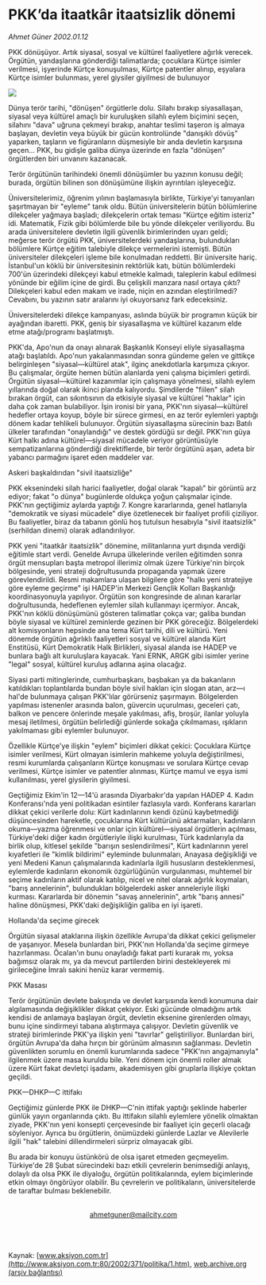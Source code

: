 # PKK’da itaatkâr itaatsizlik dönemi

*Ahmet Güner 2002.01.12*

<div>
 <p class="spot">
  PKK dönüşüyor. Artık siyasal, sosyal ve kültürel faaliyetlere ağırlık verecek. Örgütün, yandaşlarına gönderdiği talimatlarda; çocuklara Kürtçe isimler verilmesi, işyerinde Kürtçe konuşulması, Kürtçe patentler alınıp, eşyalara Kürtçe isimler bulunması, yerel giysiler giyilmesi de bulunuyor
 </p>
 <p class="metin">
 </p>
 <img border="0" src="/web/20020428170922im_/http://www.aksiyon.com.tr/2002/371/resimler/pkk.jpg"/>
 <p class="metin">
  Dünya terör tarihi, "dönüşen" örgütlerle dolu. Silahı bırakıp siyasallaşan, siyasal veya kültürel amaçlı bir kuruluşken silahlı eylem biçimini seçen, silahını "dava" uğruna çekmeyi bırakıp, anahtar teslimi taşeron iş almaya başlayan, devletin veya büyük bir gücün kontrolünde "danışıklı dövüş" yaparken, taşların ve figüranların düşmesiyle bir anda devletin karşısına geçen... PKK, bu gidişle galiba dünya üzerinde en fazla "dönüşen" örgütlerden biri unvanını kazanacak.
 </p>
 <p class="metin">
  Terör örgütünün tarihindeki önemli dönüşümler bu yazının konusu değil; burada, örgütün bilinen son dönüşümüne ilişkin ayrıntıları işleyeceğiz.
 </p>
 <p class="metin">
  Üniversitelerimiz, öğrenim yılının başlamasıyla birlikte, Türkiye'yi tanıyanları şaşırtmayan bir "eyleme" tanık oldu. Bütün üniversitelerin bütün bölümlerine dilekçeler yağmaya başladı; dilekçelerin ortak teması "Kürtçe eğitim isteriz" idi. Matematik, Fizik gibi bölümlerde bile bu yönde dilekçeler veriliyordu. Bu arada üniversitelere devletin ilgili güvenlik birimlerinden uyarı geldi; meğerse terör örgütü PKK, üniversitelerdeki yandaşlarına, bulundukları bölümlere Kürtçe eğitim talebiyle dilekçe vermelerini istemişti. Bütün üniversiteler dilekçeleri işleme bile konulmadan reddetti. Bir üniversite hariç. İstanbul'un köklü bir üniversitesinin rektörlük katı, bütün bölümlerdeki 700'ün üzerindeki dilekçeyi kabul etmekle kalmadı, taleplerin kabul edilmesi yönünde bir eğilim içine de girdi. Bu çelişkili manzara nasıl ortaya çıktı? Dilekçeleri kabul eden makam ve irade, niçin en azından eleştirilmedi? Cevabını, bu yazının satır aralarını iyi okuyorsanız fark edeceksiniz.
 </p>
 <p class="metin">
  Üniversitelerdeki  dilekçe kampanyası, aslında büyük bir programın küçük bir ayağından ibaretti. PKK, geniş bir siyasallaşma ve kültürel kazanım elde etme atağı/programı başlatmıştı.
 </p>
 <p class="metin">
  PKK'da, Apo'nun da onayı alınarak Başkanlık Konseyi eliyle siyasallaşma atağı başlatıldı. Apo'nun yakalanmasından sonra gündeme gelen ve gittikçe belirginleşen "siyasal—kültürel atak", ilginç anekdotlarla karşımıza çıkıyor. Bu çalışmalar, örgüte hemen bütün alanlarda yeni çalışma biçimleri getirdi. Örgütün siyasal—kültürel kazanımlar için çalışmaya yönelmesi, silahlı eylem yıllarında doğal olarak ikinci planda kalıyordu. Şimdilerde "fiilen" silah bırakan örgüt, can sıkıntısının da etkisiyle siyasal ve kültürel "haklar" için daha çok zaman bulabiliyor. İşin ironisi bir yana, PKK'nın siyasal—kültürel hedefler ortaya koyup, böyle bir sürece girmesi, en az terör eylemleri yaptığı dönem kadar tehlikeli bulunuyor. Örgütün siyasallaşma sürecinin bazı Batılı ülkeler tarafından "onaylandığı" ve destek gördüğü sır değil. PKK'nın  güya Kürt halkı adına kültürel—siyasal mücadele veriyor görüntüsüyle sempatizanlarına gönderdiği direktiflerde, bir terör örgütünü aşan, adeta bir yabancı parmağını işaret eden maddeler var.
 </p>
 <p class="metin">
  Askeri başkaldırıdan "sivil itaatsizliğe"
 </p>
 <p class="metin">
  PKK eksenindeki silah harici faaliyetler, doğal olarak "kapalı" bir görüntü arz ediyor; fakat "o dünya" bugünlerde oldukça yoğun çalışmalar içinde. PKK'nın geçtiğimiz aylarda yaptığı  7. Kongre kararlarında, genel hatlarıyla "demokratik ve siyasi mücadele" diye özetlenecek bir faaliyet profili çiziliyor. Bu faaliyetler, biraz da tabanın gönlü hoş tutulsun hesabıyla "sivil itaatsizlik" (serhildan dinemi) olarak adlandırılıyor.
 </p>
 <p class="metin">
  PKK yeni "itaatkâr itaatsizlik" dönemine, militanlarına yurt dışında verdiği eğitimle start verdi. Genelde Avrupa ülkelerinde verilen eğitimden sonra örgüt mensupları başta metropol illerimiz olmak üzere Türkiye'nin birçok bölgesinde, yeni strateji doğrultusunda  propaganda yapmak üzere görevlendirildi. Resmi makamlara ulaşan bilgilere göre "halkı yeni stratejiye göre eyleme geçirme" işi HADEP'in Merkezi Gençlik Kolları Başkanlığı koordinasyonuyla yapılıyor. Örgütün son kongresinde de alınan kararlar doğrultusunda, hedeflenen eylemler silah kullanmayı içermiyor. Ancak, PKK'nın köklü dönüşümünü gösteren talimatlar çokça var; galiba bundan böyle siyasal ve kültürel zeminlerde gezinen bir PKK göreceğiz. Bölgelerdeki alt komisyonların hepsinde ana tema Kürt tarihi, dili ve kültürü. Yeni dönemde örgütün ağırlıklı faaliyetleri sosyal ve kültürel alanda Kürt Enstitüsü, Kürt Demokratik Halk Birlikleri, siyasal alanda ise HADEP ve bunlara bağlı alt kuruluşlara kayacak. Yani ERNK, ARGK gibi isimler yerine "legal" sosyal, kültürel kuruluş adlarına aşina olacağız.
 </p>
 <p class="metin">
  Siyasi parti mitinglerinde, cumhurbaşkanı, başbakan ya da bakanların katıldıkları toplantılarda bundan böyle sivil hakları için slogan atan, arz—ı hal'de bulunmaya çalışan PKK'lılar görürseniz şaşırmayın. Bölgelerden yapılması istenenler arasında balon, güvercin uçurulması, geceleri çatı, balkon ve pencere önlerinde meşale yakılması, afiş, broşür, ilanlar yoluyla mesaj iletilmesi, örgütün belirlediği günlerde sokağa çıkılmaması, ışıkların yakılmaması gibi eylemler bulunuyor.
 </p>
 <p class="metin">
  Özellikle Kürtçe'ye ilişkin "eylem" biçimleri dikkat çekici: Çocuklara Kürtçe isimler verilmesi, Kürt olmayan isimlerin mahkeme yoluyla değiştirilmesi, resmi kurumlarda çalışanların Kürtçe konuşması ve sorulara Kürtçe cevap verilmesi, Kürtçe isimler ve patentler alınması, Kürtçe mamul ve eşya ismi kullanılması, yerel giysilerin giyilmesi.
 </p>
 <p class="metin">
  Geçtiğimiz Ekim'in 12—14'ü arasında Diyarbakır'da yapılan HADEP 4. Kadın Konferansı'nda yeni politikadan esintiler fazlasıyla vardı. Konferans kararları dikkat çekici verilerle dolu: Kürt kadınlarının kendi özünü kaybetmediği düşüncesinden hareketle, çocuklarına Kürt kültürünü aktarmaları, kadınların okuma—yazma öğrenmesi ve onlar için kültürel—siyasal örgütlerin açılması, Türkiye'deki diğer kadın örgütleriyle ilişki kurulması, Türk kadınlarıyla da birlik olup, kitlesel şekilde "barışın seslendirilmesi", Kürt kadınlarının yerel kıyafetleri ile "kimlik bildirimi" eyleminde bulunmaları, Anayasa değişikliği ve yeni Medeni Kanun çalışmalarında kadınlarla ilgili hususların desteklenmesi, eylemlerde kadınların ekonomik özgürlüğünün vurgulanması, muhtemel bir seçime kadınların aktif olarak katılıp, nicel ve nitel olarak ağırlık koymaları, "barış annelerinin", bulundukları bölgelerdeki asker anneleriyle ilişki kurması. Kararlarda bir dönemin "savaş annelerinin", artık "barış annesi" haline dönüşmesi, PKK'daki değişikliğin galiba en iyi işareti.
 </p>
 <p class="metin">
  Hollanda'da seçime girecek
 </p>
 <p class="metin">
  Örgütün siyasal ataklarına ilişkin özellikle Avrupa'da dikkat çekici gelişmeler de yaşanıyor. Mesela bunlardan biri, PKK'nın Hollanda'da seçime girmeye hazırlanması. Öcalan'ın bunu onayladığı fakat parti kurarak mı, yoksa bağımsız olarak mı, ya da mevcut partilerden birini destekleyerek mi girileceğine İmralı sakini henüz karar vermemiş.
 </p>
 <p class="metin">
  PKK Masası
 </p>
 <p class="metin">
  Terör örgütünün devlete bakışında ve devlet karşısında kendi konumuna dair algılamasında değişiklikler dikkat çekiyor. Eski gücünde olmadığını artık kendisi de anlamaya başlayan örgüt, devletin eksenine girenlerden olmayı, bunu içine sindirmeyi tabana alıştırmaya çalışıyor. Devletin güvenlik ve strateji birimlerinde PKK'ya ilişkin yeni "tavırlar" geliştiriliyor. Bunlardan biri, örgütün Avrupa'da daha hırçın bir görünüm almasının sağlanması. Devletin güvenlikten sorumlu en önemli kurumlarında sadece "PKK'nın angajmanıyla" ilgilenmek üzere masa kuruldu bile. Yeni dönem için önemli roller almak üzere Kürt fakat devletçi işadamı, akademisyen gibi gruplarla ilişkiye çoktan geçildi.
 </p>
 <p class="metin">
  PKK—DHKP—C ittifakı
 </p>
 <p class="metin">
  Geçtiğimiz günlerde PKK ile DHKP—C'nin ittifak yaptığı şeklinde haberler günlük yayın organlarında çıktı. Bu ittifakın silahlı eylemlere yönelik olmaktan ziyade, PKK'nın yeni konsepti çerçevesinde bir faaliyet için geçerli olacağı söyleniyor. Ayrıca bu örgütlerin, önümüzdeki günlerde Lazlar ve Alevilerle ilgili "hak" talebini dillendirmeleri sürpriz olmayacak gibi.
 </p>
 <p class="metin">
  Bu arada bir konuyu üstünkörü de olsa işaret etmeden geçmeyelim. Türkiye'de 28 Şubat sürecindeki bazı etkili çevrelerin benimsediği anlayış, dolaylı da olsa PKK ile diyaloğu, örgütün politikalarında, eylem biçimlerinde etkin olmayı öngörüyor olabilir. Bu çevrelerin ve politikaların, üniversitelerde de taraftar bulması beklenebilir.
 </p>
 <br/>
 <center>
  <a class="anaorta" href="http://web.archive.org/web/20020428170922/mailto:ahmetguner@mailcity.com">
   ahmetguner@mailcity.com
  </a>
 </center>
 <br/>
 <br/>
 <br/>
</div>

Kaynak: [www.aksiyon.com.tr](http://www.aksiyon.com.tr:80/2002/371/politika/1.htm), [web.archive.org (arşiv bağlantısı)](http://web.archive.org/web/20020428170922/http://www.aksiyon.com.tr:80/2002/371/politika/1.htm)
